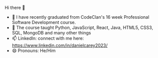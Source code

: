  Hi there 👋

- 🔭 I have recently graduated from CodeClan's 16 week Professional Software Development course.
- 🌱 The course taught Python, JavaScript, React, Java, HTML5, CSS3, SQL, MongoDB and many other things
- 📫 LinkedIn: connect with me here: https://www.linkedin.com/in/danielcarey2023/
- 😄 Pronouns: He/Him


